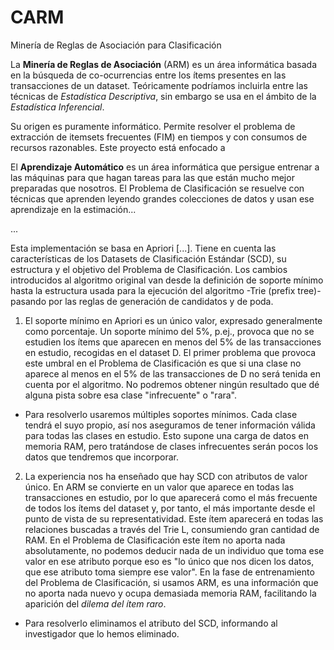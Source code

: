 # CARM
Minería de Reglas de Asociación para Clasificación

La **Minería de Reglas de Asociación** (ARM) es un área informática basada en la búsqueda de co-ocurrencias entre los ítems presentes en las transacciones de un dataset. Teóricamente podríamos incluirla entre las técnicas de *Estadística Descriptiva*, sin embargo se usa en el ámbito de la *Estadística Inferencial*. 

Su origen es puramente informático. Permite resolver el problema de extracción de itemsets frecuentes (FIM) en tiempos y con consumos de recursos razonables. Este proyecto está enfocado a

El **Aprendizaje Automático** es un área informática que persigue entrenar a las máquinas para que hagan tareas para las que están mucho mejor preparadas que nosotros. El Problema de Clasificación se resuelve con técnicas que aprenden leyendo grandes colecciones de datos y usan ese aprendizaje en la estimación...

...

Esta implementación se basa en Apriori [...]. Tiene en cuenta las características de los Datasets de Clasificación Estándar (SCD), su estructura y el objetivo del Problema de Clasificación. Los cambios introducidos al algoritmo original van desde la definición de soporte mínimo hasta la estructura usada para la ejecución del algoritmo -Trie (prefix tree)- pasando por las reglas de generación de candidatos y de poda.

1. El soporte mínimo en Apriori es un único valor, expresado generalmente como porcentaje. Un soporte mínimo del 5%, p.ej., provoca que no se estudien los ítems que aparecen en menos del 5% de las transacciones en estudio, recogidas en el dataset D. El primer problema que provoca este umbral en el Problema de Clasificación es que si una clase no aparece al menos en el 5% de las transacciones de D no será tenida en cuenta por el algoritmo. No podremos obtener ningún resultado que dé alguna pista sobre esa clase "infrecuente" o "rara".
  - Para resolverlo usaremos múltiples soportes mínimos. Cada clase tendrá el suyo propio, así nos aseguramos de tener información válida para todas las clases en estudio. Esto supone una carga de datos en memoria RAM, pero tratándose de clases infrecuentes serán pocos los datos que tendremos que incorporar.
2. La experiencia nos ha enseñado que hay SCD con atributos de valor único. En ARM se convierte en un valor que aparece en todas las transacciones en estudio, por lo que aparecerá como el más frecuente de todos los ítems del dataset y, por tanto, el más importante desde el punto de vista de su representatividad. Este ítem aparecerá en todas las relaciones buscadas a través del Trie L, consumiendo gran cantidad de RAM. En el Problema de Clasificación este ítem no aporta nada absolutamente, no podemos deducir nada de un individuo que toma ese valor en ese atributo porque eso es "lo único que nos dicen los datos, que ese atributo toma siempre ese valor". En la fase de entrenamiento del Problema de Clasificación, si usamos ARM, es una información que no aporta nada nuevo y ocupa demasiada memoria RAM, facilitando la aparición del *dilema del ítem raro*.
  - Para resolverlo eliminamos el atributo del SCD, informando al investigador que lo hemos eliminado.
